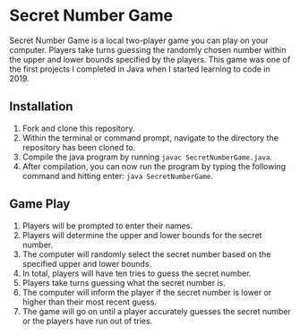# Secret Number Game
Secret Number Game is a local two-player game you can play on your computer. 
Players take turns guessing the randomly chosen number within the upper and lower bounds specified by the players.
This game was one of the first projects I completed in Java when I started learning to code in 2019. 

## Installation
1. Fork and clone this repository.
2. Within the terminal or command prompt, navigate to the directory the repository has been cloned to.
3. Compile the java program by running `javac SecretNumberGame.java`.
4. After compilation, you can now run the program by typing the following command and hitting enter: `java SecretNumberGame`.

## Game Play
1. Players will be prompted to enter their names.
2. Players will determine the upper and lower bounds for the secret number.
3. The computer will randomly select the secret number based on the specified upper and lower bounds.
4. In total, players will have ten tries to guess the secret number.
5. Players take turns guessing what the secret number is.
6. The computer will inform the player if the secret number is lower or higher than their most recent guess.
7. The game will go on until a player accurately guesses the secret number or the players have run out of tries.
